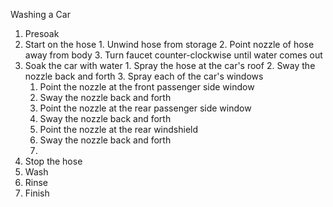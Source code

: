 Washing a Car

1. Presoak
  1. Start on the hose
    1. Unwind hose from storage
    2. Point nozzle of hose away from body
    3. Turn faucet counter-clockwise until water comes out
  2. Soak the car with water
    1. Spray the hose at the car's roof
    2. Sway the nozzle back and forth
    3. Spray each of the car's windows
      1. Point the nozzle at the front passenger side window
      2. Sway the nozzle back and forth
      3. Point the nozzle at the rear passenger side window
      4. Sway the nozzle back and forth
      5. Point the nozzle at the rear windshield
      6. Sway the nozzle back and forth
      7.
  3. Stop the hose
2. Wash
3. Rinse
4. Finish

